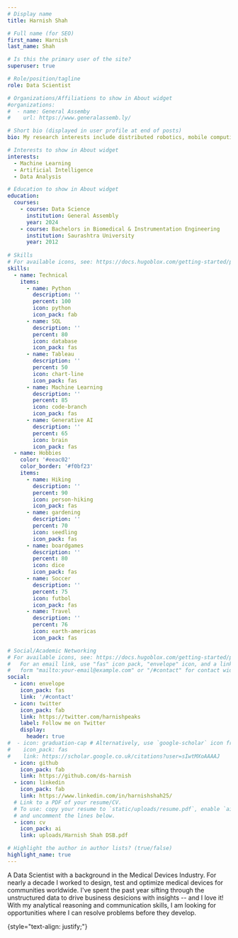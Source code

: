 ```yaml
---
# Display name
title: Harnish Shah

# Full name (for SEO)
first_name: Harnish
last_name: Shah

# Is this the primary user of the site?
superuser: true

# Role/position/tagline
role: Data Scientist

# Organizations/Affiliations to show in About widget
#organizations:
#  - name: General Assemby
#    url: https://www.generalassemb.ly/

# Short bio (displayed in user profile at end of posts)
bio: My research interests include distributed robotics, mobile computing and programmable matter.

# Interests to show in About widget
interests:
  - Machine Learning
  - Artificial Intelligence
  - Data Analysis

# Education to show in About widget
education:
  courses:
    - course: Data Science
      institution: General Assembly
      year: 2024
    - course: Bachelors in Biomedical & Instrumentation Engineering
      institution: Saurashtra University
      year: 2012
  
# Skills
# For available icons, see: https://docs.hugoblox.com/getting-started/page-builder/#icons
skills:
  - name: Technical
    items:
      - name: Python
        description: ''
        percent: 100
        icon: python
        icon_pack: fab
      - name: SQL
        description: ''
        percent: 80
        icon: database
        icon_pack: fas
      - name: Tableau
        description: ''
        percent: 50
        icon: chart-line
        icon_pack: fas
      - name: Machine Learning
        description: ''
        percent: 85
        icon: code-branch
        icon_pack: fas
      - name: Generative AI
        description: ''
        percent: 65
        icon: brain
        icon_pack: fas
  - name: Hobbies
    color: '#eeac02'
    color_border: '#f0bf23'
    items:
      - name: Hiking
        description: ''
        percent: 90
        icon: person-hiking
        icon_pack: fas
      - name: gardening
        description: ''
        percent: 70
        icon: seedling
        icon_pack: fas
      - name: boardgames
        description: ''
        percent: 80
        icon: dice
        icon_pack: fas
      - name: Soccer
        description: ''
        percent: 75
        icon: futbol
        icon_pack: fas
      - name: Travel
        description: ''
        percent: 76
        icon: earth-americas
        icon_pack: fas

# Social/Academic Networking
# For available icons, see: https://docs.hugoblox.com/getting-started/page-builder/#icons
#   For an email link, use "fas" icon pack, "envelope" icon, and a link in the
#   form "mailto:your-email@example.com" or "/#contact" for contact widget.
social:
  - icon: envelope
    icon_pack: fas
    link: '/#contact'
  - icon: twitter
    icon_pack: fab
    link: https://twitter.com/harnishpeaks
    label: Follow me on Twitter
    display:
      header: true
#  - icon: graduation-cap # Alternatively, use `google-scholar` icon from `ai` icon pack
#    icon_pack: fas
#    link: https://scholar.google.co.uk/citations?user=sIwtMXoAAAAJ
  - icon: github
    icon_pack: fab
    link: https://github.com/ds-harnish
  - icon: linkedin
    icon_pack: fab
    link: https://www.linkedin.com/in/harnishshah25/
  # Link to a PDF of your resume/CV.
  # To use: copy your resume to `static/uploads/resume.pdf`, enable `ai` icons in `params.yaml`,
  # and uncomment the lines below.
  - icon: cv
    icon_pack: ai
    link: uploads/Harnish Shah DSB.pdf

# Highlight the author in author lists? (true/false)
highlight_name: true
---
```


A Data Scientist with a background in the  Medical Devices Industry. For nearly a decade I worked to design, test and optimize medical devices for communities worldwide. I've spent the past year sifting through the unstructured data to drive business desicions with insights -- and I love it! With my analytical reasoning and communication skills, I am looking for opportunities where I can resolve problems before they develop.


{style="text-align: justify;"}
